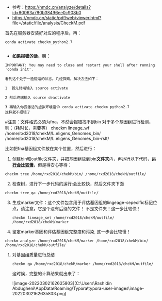 * 参考：https://nmdc.cn/analyze/details?id=60063a780b38496ee0c908b0
* https://nmdc.cn/static/pdf/web/viewer.html?file=/static/file/analysis/CheckM.pdf

首先在服务器安装好对应的程序后，再：

```
conda activate checkm_python2.7


```

* **如果报错的话，则：**

````
IMPORTANT: You may need to close and restart your shell after running 'conda init'.

看到这个处于一脸懵逼的状态，几经探索，解决方法如下：

1  首先终端输入 source activate

2 然后终端输入 source deactivate

3 再输入你要激活的虚拟环境指令 conda activate checkm_python2.7
这样就不报错了
````


#注意：文件格式必须为fna，不然会报错找不到bin
对于多个基因组进行检测，则：（耗时长，需要等）
checkm lineage_wf /home/rxd2018/chekM/L.eligens_Genomes_bin/ /home/rxd2018/chekM/L.eligens_Genomes_bin-rslt/

比如把fna基因组文件放在某个位置，然后进行：

1. 创建bin和outfile文件夹，并把基因组放到bin**文件夹**内，再运行以下代码，<u>**运行会比较慢**</u>，但是得安心等待：

```
checkm tree /home/rxd2018/chekM/bin/ /home/rxd2018/chekM/outfile/
```

2. 检查树，进行下一步代码的运行:会比较快，然后文件夹下面

```
checkm tree_qa /home/rxd2018/chekM/outfile/ 
```

3. 生成marker文件：这个文件包含用于评估基因组的lingeage-sepecific标记位点，请注意，它是个没有后缀的文件！ 不是文件夹！这一步比较快！

   ```
   checkm lineage_set /home/rxd2018/chekM/outfile/ /home/rxd2018/chekM/marker 
   ```

4. 鉴定marker基因和评估基因组完整度和污染, 这一步会比较慢！

```
checkm analyze /home/rxd2018/chekM/marker /home/rxd2018/chekM/bin/ /home/rxd2018/chekM/outfile/
```



1. 对基因组质量进行总结

   ```
   checkm qa /home/rxd2018/chekM/marker /home/rxd2018/chekM/outfile/
   ```

   这时候，完整的计算结果就出来了：

   ![image-20220302162635803](C:\Users\Rashidin Abdugheni\AppData\Roaming\Typora\typora-user-images\image-20220302162635803.png)
